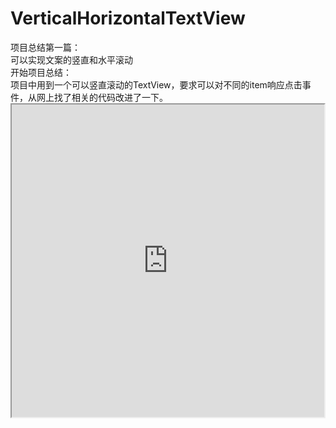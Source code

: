 # VerticalHorizontalTextView
项目总结第一篇：</br>
可以实现文案的竖直和水平滚动</br>
开始项目总结：</br>
    项目中用到一个可以竖直滚动的TextView，要求可以对不同的item响应点击事件，从网上找了相关的代码改进了一下。</br>
    <iframe height=500 width=500 src="http://ww4.sinaimg.cn/mw690/e75a115bgw1f3rrbzv1m8g209v0diqv7.gif">
